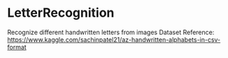 # LetterRecognition
Recognize different handwritten letters from images
Dataset Reference: https://www.kaggle.com/sachinpatel21/az-handwritten-alphabets-in-csv-format
